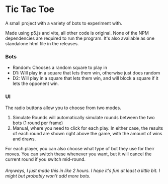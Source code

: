 # Tic Tac Toe

A small project with a variety of bots to experiment with.

Made using p5.js and vite, all other code is original.
None of the NPM dependencies are required to run the program. It's also available as one standalone html file in the releases.

### Bots

- Random: Chooses a random square to play in
- D1: Will play in a square that lets them win, otherwise just does random
- D2: Will play in a square that lets them win, and will block a square if it lets the opponent win.

### UI

The radio buttons allow you to choose from two modes.
1. Simulate Rounds will automatically simulate rounds between the two bots (1 round per frame)
2. Manual, where you need to click for each play.
In either case, the results of each round are shown right above the game, with the amount of wins and draws.

For each player, you can also choose what type of bot they use for their moves. You can switch these whenever you want, but it will cancel the current round if you switch mid-round.

###### Anyways, I just made this in like 2 hours. I hope it's fun at least a little bit. I might but probably won't add more bots.